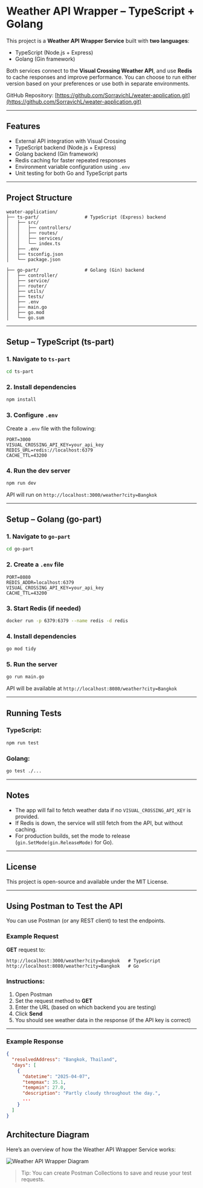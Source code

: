 # Weather API Wrapper – TypeScript + Golang

This project is a **Weather API Wrapper Service** built with **two languages**:  
- TypeScript (Node.js + Express)  
- Golang (Gin framework)

Both services connect to the **Visual Crossing Weather API**, and use **Redis** to cache responses and improve performance. You can choose to run either version based on your preferences or use both in separate environments.

GitHub Repository: [https://github.com/SorravichL/weater-application.git](https://github.com/SorravichL/weater-application.git)

---

## Features

- External API integration with Visual Crossing
- TypeScript backend (Node.js + Express)
- Golang backend (Gin framework)
- Redis caching for faster repeated responses
- Environment variable configuration using `.env`
- Unit testing for both Go and TypeScript parts

---

## Project Structure

```
weater-application/
├── ts-part/                 # TypeScript (Express) backend
│   ├── src/
│   │   ├── controllers/
│   │   ├── routes/
│   │   ├── services/
│   │   └── index.ts
│   ├── .env
│   ├── tsconfig.json
│   └── package.json

├── go-part/                 # Golang (Gin) backend
│   ├── controller/
│   ├── service/
│   ├── router/
│   ├── utils/
│   ├── tests/
│   ├── .env
│   ├── main.go
│   ├── go.mod
│   └── go.sum
```

---

## Setup – TypeScript (ts-part)

### 1. Navigate to `ts-part`

```bash
cd ts-part
```

### 2. Install dependencies

```bash
npm install
```

### 3. Configure `.env`

Create a `.env` file with the following:

```dotenv
PORT=3000
VISUAL_CROSSING_API_KEY=your_api_key
REDIS_URL=redis://localhost:6379
CACHE_TTL=43200
```

### 4. Run the dev server

```bash
npm run dev
```

API will run on `http://localhost:3000/weather?city=Bangkok`

---

## Setup – Golang (go-part)

### 1. Navigate to `go-part`

```bash
cd go-part
```

### 2. Create a `.env` file

```dotenv
PORT=8080
REDIS_ADDR=localhost:6379
VISUAL_CROSSING_API_KEY=your_api_key
CACHE_TTL=43200
```

### 3. Start Redis (if needed)

```bash
docker run -p 6379:6379 --name redis -d redis
```

### 4. Install dependencies

```bash
go mod tidy
```

### 5. Run the server

```bash
go run main.go
```

API will be available at `http://localhost:8080/weather?city=Bangkok`

---

## Running Tests

### TypeScript:

```bash
npm run test
```

### Golang:

```bash
go test ./...
```

---

## Notes

- The app will fail to fetch weather data if no `VISUAL_CROSSING_API_KEY` is provided.
- If Redis is down, the service will still fetch from the API, but without caching.
- For production builds, set the mode to release (`gin.SetMode(gin.ReleaseMode)` for Go).

---

## License

This project is open-source and available under the MIT License.


---

## Using Postman to Test the API

You can use Postman (or any REST client) to test the endpoints.

### Example Request

**GET** request to:

```
http://localhost:3000/weather?city=Bangkok   # TypeScript
http://localhost:8080/weather?city=Bangkok   # Go
```

### Instructions:

1. Open Postman
2. Set the request method to **GET**
3. Enter the URL (based on which backend you are testing)
4. Click **Send**
5. You should see weather data in the response (if the API key is correct)

---

### Example Response

```json
{
  "resolvedAddress": "Bangkok, Thailand",
  "days": [
    {
      "datetime": "2025-04-07",
      "tempmax": 35.1,
      "tempmin": 27.0,
      "description": "Partly cloudy throughout the day.",
      ...
    }
  ]
}
```

## Architecture Diagram

Here’s an overview of how the Weather API Wrapper Service works:

![Weather API Wrapper Diagram](./weather-api-diagram.png)

> Tip: You can create Postman Collections to save and reuse your test requests.
